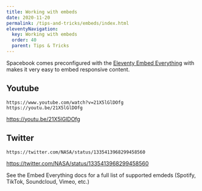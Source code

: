 ```yaml
---
title: Working with embeds 
date: 2020-11-20
permalink: /tips-and-tricks/embeds/index.html
eleventyNavigation:
  key: Working with embeds
  order: 40 
  parent: Tips & Tricks
---
```

Spacebook comes preconfigured with the [Eleventy Embed Everything](https://github.com/gfscott/eleventy-plugin-embed-everything) with makes it very easy to embed responsive content.

## Youtube

```
https://www.youtube.com/watch?v=21X5lGlDOfg
https://youtu.be/21X5lGlDOfg

```

https://youtu.be/21X5lGlDOfg

## Twitter

```
https://twitter.com/NASA/status/1335413968299458560
```
https://twitter.com/NASA/status/1335413968299458560

See the Embed Everything docs for a full list of supported emdeds (Spotify, TikTok, Soundcloud, Vimeo, etc.)

